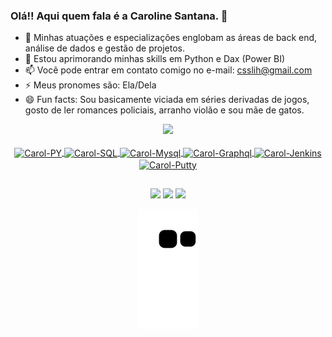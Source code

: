 ### Olá!! Aqui quem fala é a Caroline Santana. 👋

- 🔭 Minhas atuações e especializações englobam as áreas de back end, análise de dados e gestão de projetos. 
- 🌱 Estou aprimorando minhas skills em Python e Dax (Power BI)
- 📫 Você pode entrar em contato comigo no e-mail: csslih@gmail.com
- ⚡ Meus pronomes são: Ela/Dela
- 😄 Fun facts: Sou basicamente viciada em séries derivadas de jogos, gosto de ler romances policiais, arranho violão e sou mãe de gatos.

<div align="center">
  <a href="https://github.com/csslih">
  <img height="180em" src="https://github-readme-stats.vercel.app/api?username=csslih&show_icons=false&theme=tactile&include_all_commits=true&count_private=true"/>
</div>

<div align="center">
<div style="display: inline_block"><br>

  <img align="center" alt="Carol-PY" height="30" width="40" src="https://cdn.jsdelivr.net/gh/devicons/devicon/icons/python/python-original-wordmark.svg">
  <img align="center" alt="Carol-SQL" height="30" width="40" src="https://cdn.jsdelivr.net/gh/devicons/devicon/icons/microsoftsqlserver/microsoftsqlserver-plain-wordmark.svg">
  <img align="center" alt="Carol-Mysql" height="30" width="40" src="https://cdn.jsdelivr.net/gh/devicons/devicon/icons/mysql/mysql-original-wordmark.svg">
  <img align="center" alt="Carol-Graphql" height="30" width="40" src="https://cdn.jsdelivr.net/gh/devicons/devicon/icons/graphql/graphql-plain-wordmark.svg">
  <img align="center" alt="Carol-Jenkins" height="30" width="40" src="https://cdn.jsdelivr.net/gh/devicons/devicon/icons/jenkins/jenkins-original.svg">
  <img align="center" alt="Carol-Putty" height="30" width="40" src="https://cdn.jsdelivr.net/gh/devicons/devicon/icons/putty/putty-original.svg">
  
  </div>
  
  ##
  
<div align="center"> 
  <a href="https://instagram.com/csslih" target="_blank"><img src="https://img.shields.io/badge/-Instagram-%23E4405F?style=for-the-badge&logo=instagram&logoColor=white" target="_blank"></a>
  <a href = "mailto:csslih@gmail.com"><img src="https://img.shields.io/badge/-Gmail-%23333?style=for-the-badge&logo=gmail&logoColor=white" target="_blank"></a>
  <a href="https://www.linkedin.com/in/caroline-s-9a6a2b143/" target="_blank"><img src="https://img.shields.io/badge/-LinkedIn-%230077B5?style=for-the-badge&logo=linkedin&logoColor=white" target="_blank"></a> 
  
   ![Snake animation](https://github.com/rafaballerini/rafaballerini/blob/output/github-contribution-grid-snake.svg)
  
</div>

  
